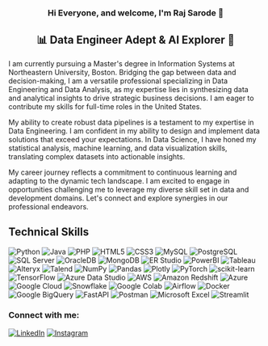 
<h3 align="center">
Hi Everyone, and welcome, I'm Raj Sarode 👋
</h3>


<h2 align="center">📊 Data Engineer Adept & AI Explorer 🌟 </h2>

I am currently pursuing a Master's degree in Information Systems at Northeastern University, Boston. Bridging the gap between data and decision-making, I am a versatile professional specializing in Data Engineering and Data Analysis, as my expertise lies in synthesizing data and analytical insights to drive strategic business decisions. I am eager to contribute my skills for full-time roles in the United States. 

My ability to create robust data pipelines is a testament to my expertise in Data Engineering. I am confident in my ability to design and implement data solutions that exceed your expectations. In Data Science, I have honed my statistical analysis, machine learning, and data visualization skills, translating complex datasets into actionable insights.

My career journey reflects a commitment to continuous learning and adapting to the dynamic tech landscape. I am excited to engage in opportunities challenging me to leverage my diverse skill set in data and development domains. Let's connect and explore synergies in our professional endeavors.

 
## Technical Skills
![Python](https://img.shields.io/badge/-Python-3776AB?style=flat-square&logo=Python&logoColor=white)
![Java](https://img.shields.io/badge/-Java-007396?style=flat-square&logo=Java&logoColor=white)
![PHP](https://img.shields.io/badge/-PHP-777BB4?style=flat-square&logo=PHP&logoColor=white)
![HTML5](https://img.shields.io/badge/-HTML5-E34F26?style=flat-square&logo=HTML5&logoColor=white)
![CSS3](https://img.shields.io/badge/-CSS3-1572B6?style=flat-square&logo=CSS3&logoColor=white)
![MySQL](https://img.shields.io/badge/-MySQL-4479A1?style=flat-square&logo=MySQL&logoColor=white)
![PostgreSQL](https://img.shields.io/badge/-PostgreSQL-336791?style=flat-square&logo=PostgreSQL&logoColor=white)
![SQL Server](https://img.shields.io/badge/-SQL%20Server-CC2927?style=flat-square&logo=Microsoft-SQL-Server&logoColor=white)
![OracleDB](https://img.shields.io/badge/-OracleDB-F80000?style=flat-square&logo=Oracle&logoColor=white)
![MongoDB](https://img.shields.io/badge/-MongoDB-47A248?style=flat-square&logo=MongoDB&logoColor=white)
![ER Studio](https://img.shields.io/badge/-ER%20Studio-003B57?style=flat-square&logoColor=white)
![PowerBI](https://img.shields.io/badge/-PowerBI-F2C811?style=flat-square&logo=Power-BI&logoColor=black)
![Tableau](https://img.shields.io/badge/-Tableau-E97627?style=flat-square&logo=Tableau&logoColor=white)
![Alteryx](https://img.shields.io/badge/-Alteryx-FF6B00?style=flat-square&logo=Alteryx&logoColor=white)
![Talend](https://img.shields.io/badge/-Talend-FF6D70?style=flat-square&logo=Talend&logoColor=white)
![NumPy](https://img.shields.io/badge/-NumPy-013243?style=flat-square&logo=NumPy&logoColor=white)
![Pandas](https://img.shields.io/badge/-Pandas-23150458?style=flat-square&logo=Pandas&logoColor=White&labelColor=Blue&color=blue) 
![Plotly](https://img.shields.io/badge/Plotly-233F4F75?style=flat-square&logo=Plotly&logoColor=white&color=grey)
![PyTorch](https://img.shields.io/badge/PyTorch-23EE4C2C?style=flat-square&logo=PyTorch&logoColor=white&color=orange) 
![scikit-learn](https://img.shields.io/badge/-scikit_learn-F7931E?style=flat-square&logo=scikit-learn&logoColor=white)
![TensorFlow](https://img.shields.io/badge/-TensorFlow-FF6F00?style=flat-square&logo=TensorFlow&logoColor=white)
![Azure Data Studio](https://img.shields.io/badge/-Azure%20Data%20Studio-0078D4?style=flat-square&logo=Microsoft-Azure&logoColor=white)
![AWS](https://img.shields.io/badge/-AWS-232F3E?style=flat-square&logo=amazon-aws&logoColor=white)
![Amazon Redshift](https://img.shields.io/badge/-Amazon%20Redshift-FF9900?style=flat-square&logo=Amazon-AWS&logoColor=white)
![Azure](https://img.shields.io/badge/-Azure-0078D4?style=flat-square&logo=microsoft-azure&logoColor=white)
![Google Cloud](https://img.shields.io/badge/-Google%20Cloud-4285F4?style=flat-square&logo=google-cloud&logoColor=white)
![Snowflake](https://img.shields.io/badge/-Snowflake-29B5E8?style=flat-square&logo=Snowflake&logoColor=white)
![Google Colab](https://img.shields.io/badge/-Google%20Colab-F9AB00?style=flat-square&logo=Google-Colab&logoColor=white)
![Airflow](https://img.shields.io/badge/-Airflow-017CEE?style=flat-square&logo=Apache-Airflow&logoColor=white)
![Docker](https://img.shields.io/badge/-Docker-2496ED?style=flat-square&logo=Docker&logoColor=white)
![Google BigQuery](https://img.shields.io/badge/-Google%20BigQuery-4285F4?style=flat-square&logo=Google-Cloud&logoColor=white)
![FastAPI](https://img.shields.io/badge/-FastAPI-009688?style=flat-square&logo=FastAPI&logoColor=white)
![Postman](https://img.shields.io/badge/-Postman-FF6C37?style=flat-square&logo=Postman&logoColor=white)
![Microsoft Excel](https://img.shields.io/badge/-Microsoft%20Excel-217346?style=flat-square&logo=Microsoft-Excel&logoColor=white)
![Streamlit](https://img.shields.io/badge/-Streamlit-FF4B4B?style=flat-square&logo=Streamlit&logoColor=white)

### Connect with me:

[![LinkedIn](https://img.shields.io/badge/-LinkedIn-0077B5?style=flat-square&logo=LinkedIn&logoColor=white)](https://www.linkedin.com/in/rajsarode/)
[![Instagram](https://img.shields.io/badge/-Instagram-E4405F?style=flat-square&logo=Instagram&logoColor=white)](https://www.instagram.com/rajsarode_05?igsh=Z2ZwZWI3cmI0MnMx)



<!-- ### 📊 GitHub Stats:

[![Top Langs](https://github-readme-stats.vercel.app/api/top-langs/?username=saroderaj05&hide_progress=true&theme=cobalt)](https://github.com/saroderaj05/github-readme-stats) -->








<!--
**shardulchavan/shardulchavan** is a ✨ _special_ ✨ repository because its `README.md` (this file) appears on your GitHub profile.

Here are some ideas to get you started:

- 🔭 I’m currently working on ...
- 🌱 I’m currently learning ...
- 👯 I’m looking to collaborate on ...
- 🤔 I’m looking for help with ...
- 💬 Ask me about ...
- 📫 How to reach me: ...
- 😄 Pronouns: ...
- ⚡ Fun fact: ...
-->
